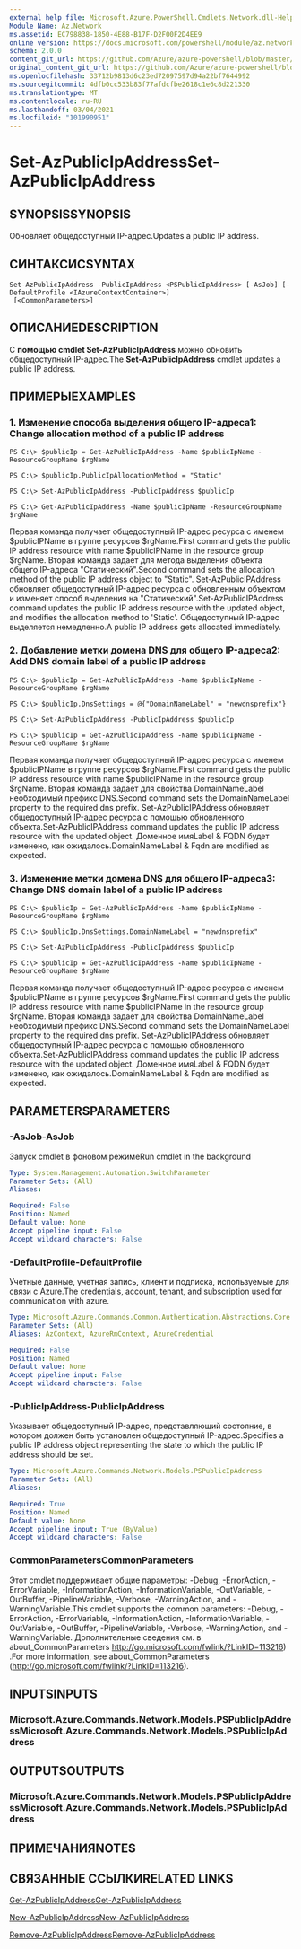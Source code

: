```yaml
---
external help file: Microsoft.Azure.PowerShell.Cmdlets.Network.dll-Help.xml
Module Name: Az.Network
ms.assetid: EC798838-1850-4E88-B17F-D2F00F2D4EE9
online version: https://docs.microsoft.com/powershell/module/az.network/set-azpublicipaddress
schema: 2.0.0
content_git_url: https://github.com/Azure/azure-powershell/blob/master/src/Network/Network/help/Set-AzPublicIpAddress.md
original_content_git_url: https://github.com/Azure/azure-powershell/blob/master/src/Network/Network/help/Set-AzPublicIpAddress.md
ms.openlocfilehash: 33712b9813d6c23ed72097597d94a22bf7644992
ms.sourcegitcommit: 4dfb0cc533b83f77afdcfbe2618c1e6c8d221330
ms.translationtype: MT
ms.contentlocale: ru-RU
ms.lasthandoff: 03/04/2021
ms.locfileid: "101990951"
---
```

# <span data-ttu-id="af4d8-101">Set-AzPublicIpAddress</span><span class="sxs-lookup"><span data-stu-id="af4d8-101">Set-AzPublicIpAddress</span></span>

## <span data-ttu-id="af4d8-102">SYNOPSIS</span><span class="sxs-lookup"><span data-stu-id="af4d8-102">SYNOPSIS</span></span>
<span data-ttu-id="af4d8-103">Обновляет общедоступный IP-адрес.</span><span class="sxs-lookup"><span data-stu-id="af4d8-103">Updates a public IP address.</span></span>

## <span data-ttu-id="af4d8-104">СИНТАКСИС</span><span class="sxs-lookup"><span data-stu-id="af4d8-104">SYNTAX</span></span>

```
Set-AzPublicIpAddress -PublicIpAddress <PSPublicIpAddress> [-AsJob] [-DefaultProfile <IAzureContextContainer>]
 [<CommonParameters>]
```

## <span data-ttu-id="af4d8-105">ОПИСАНИЕ</span><span class="sxs-lookup"><span data-stu-id="af4d8-105">DESCRIPTION</span></span>
<span data-ttu-id="af4d8-106">С **помощью cmdlet Set-AzPublicIpAddress** можно обновить общедоступный IP-адрес.</span><span class="sxs-lookup"><span data-stu-id="af4d8-106">The **Set-AzPublicIpAddress** cmdlet updates a public IP address.</span></span>

## <span data-ttu-id="af4d8-107">ПРИМЕРЫ</span><span class="sxs-lookup"><span data-stu-id="af4d8-107">EXAMPLES</span></span>

### <span data-ttu-id="af4d8-108">1. Изменение способа выделения общего IP-адреса</span><span class="sxs-lookup"><span data-stu-id="af4d8-108">1: Change allocation method of a public IP address</span></span>
```
PS C:\> $publicIp = Get-AzPublicIpAddress -Name $publicIpName -ResourceGroupName $rgName

PS C:\> $publicIp.PublicIpAllocationMethod = "Static"
    
PS C:\> Set-AzPublicIpAddress -PublicIpAddress $publicIp

PS C:\> Get-AzPublicIpAddress -Name $publicIpName -ResourceGroupName $rgName
```

 <span data-ttu-id="af4d8-109">Первая команда получает общедоступный IP-адрес ресурса с именем $publicIPName в группе ресурсов $rgName.</span><span class="sxs-lookup"><span data-stu-id="af4d8-109">First command gets the public IP address resource with name $publicIPName in the resource group $rgName.</span></span>
<span data-ttu-id="af4d8-110">Вторая команда задает для метода выделения объекта общего IP-адреса "Статический".</span><span class="sxs-lookup"><span data-stu-id="af4d8-110">Second command sets the allocation method of the public IP address object to "Static".</span></span>
<span data-ttu-id="af4d8-111">Set-AzPublicIPAddress обновляет общедоступный IP-адрес ресурса с обновленным объектом и изменяет способ выделения на "Статический".</span><span class="sxs-lookup"><span data-stu-id="af4d8-111">Set-AzPublicIPAddress command updates the public IP address resource with the updated object, and modifies the allocation method to 'Static'.</span></span> <span data-ttu-id="af4d8-112">Общедоступный IP-адрес выделяется немедленно.</span><span class="sxs-lookup"><span data-stu-id="af4d8-112">A public IP address gets allocated immediately.</span></span>

### <span data-ttu-id="af4d8-113">2. Добавление метки домена DNS для общего IP-адреса</span><span class="sxs-lookup"><span data-stu-id="af4d8-113">2: Add DNS domain label of a public IP address</span></span>
```
PS C:\> $publicIp = Get-AzPublicIpAddress -Name $publicIpName -ResourceGroupName $rgName

PS C:\> $publicIp.DnsSettings = @{"DomainNameLabel" = "newdnsprefix"}
    
PS C:\> Set-AzPublicIpAddress -PublicIpAddress $publicIp

PS C:\> $publicIp = Get-AzPublicIpAddress -Name $publicIpName -ResourceGroupName $rgName
```

<span data-ttu-id="af4d8-114">Первая команда получает общедоступный IP-адрес ресурса с именем $publicIPName в группе ресурсов $rgName.</span><span class="sxs-lookup"><span data-stu-id="af4d8-114">First command gets the public IP address resource with name $publicIPName in the resource group $rgName.</span></span>
<span data-ttu-id="af4d8-115">Вторая команда задает для свойства DomainNameLabel необходимый префикс DNS.</span><span class="sxs-lookup"><span data-stu-id="af4d8-115">Second command sets the DomainNameLabel property to the required dns prefix.</span></span>
<span data-ttu-id="af4d8-116">Set-AzPublicIPAddress обновляет общедоступный IP-адрес ресурса с помощью обновленного объекта.</span><span class="sxs-lookup"><span data-stu-id="af4d8-116">Set-AzPublicIPAddress command updates the public IP address resource with the updated object.</span></span> <span data-ttu-id="af4d8-117">Доменное имяLabel & FQDN будет изменено, как ожидалось.</span><span class="sxs-lookup"><span data-stu-id="af4d8-117">DomainNameLabel & Fqdn are modified as expected.</span></span>
    
### <span data-ttu-id="af4d8-118">3. Изменение метки домена DNS для общего IP-адреса</span><span class="sxs-lookup"><span data-stu-id="af4d8-118">3: Change DNS domain label of a public IP address</span></span>
```
PS C:\> $publicIp = Get-AzPublicIpAddress -Name $publicIpName -ResourceGroupName $rgName

PS C:\> $publicIp.DnsSettings.DomainNameLabel = "newdnsprefix"
    
PS C:\> Set-AzPublicIpAddress -PublicIpAddress $publicIp

PS C:\> $publicIp = Get-AzPublicIpAddress -Name $publicIpName -ResourceGroupName $rgName
```

<span data-ttu-id="af4d8-119">Первая команда получает общедоступный IP-адрес ресурса с именем $publicIPName в группе ресурсов $rgName.</span><span class="sxs-lookup"><span data-stu-id="af4d8-119">First command gets the public IP address resource with name $publicIPName in the resource group $rgName.</span></span>
<span data-ttu-id="af4d8-120">Вторая команда задает для свойства DomainNameLabel необходимый префикс DNS.</span><span class="sxs-lookup"><span data-stu-id="af4d8-120">Second command sets the DomainNameLabel property to the required dns prefix.</span></span>
<span data-ttu-id="af4d8-121">Set-AzPublicIPAddress обновляет общедоступный IP-адрес ресурса с помощью обновленного объекта.</span><span class="sxs-lookup"><span data-stu-id="af4d8-121">Set-AzPublicIPAddress command updates the public IP address resource with the updated object.</span></span> <span data-ttu-id="af4d8-122">Доменное имяLabel & FQDN будет изменено, как ожидалось.</span><span class="sxs-lookup"><span data-stu-id="af4d8-122">DomainNameLabel & Fqdn are modified as expected.</span></span>

## <span data-ttu-id="af4d8-123">PARAMETERS</span><span class="sxs-lookup"><span data-stu-id="af4d8-123">PARAMETERS</span></span>

### <span data-ttu-id="af4d8-124">-AsJob</span><span class="sxs-lookup"><span data-stu-id="af4d8-124">-AsJob</span></span>
<span data-ttu-id="af4d8-125">Запуск cmdlet в фоновом режиме</span><span class="sxs-lookup"><span data-stu-id="af4d8-125">Run cmdlet in the background</span></span>

```yaml
Type: System.Management.Automation.SwitchParameter
Parameter Sets: (All)
Aliases:

Required: False
Position: Named
Default value: None
Accept pipeline input: False
Accept wildcard characters: False
```

### <span data-ttu-id="af4d8-126">-DefaultProfile</span><span class="sxs-lookup"><span data-stu-id="af4d8-126">-DefaultProfile</span></span>
<span data-ttu-id="af4d8-127">Учетные данные, учетная запись, клиент и подписка, используемые для связи с Azure.</span><span class="sxs-lookup"><span data-stu-id="af4d8-127">The credentials, account, tenant, and subscription used for communication with azure.</span></span>

```yaml
Type: Microsoft.Azure.Commands.Common.Authentication.Abstractions.Core.IAzureContextContainer
Parameter Sets: (All)
Aliases: AzContext, AzureRmContext, AzureCredential

Required: False
Position: Named
Default value: None
Accept pipeline input: False
Accept wildcard characters: False
```

### <span data-ttu-id="af4d8-128">-PublicIpAddress</span><span class="sxs-lookup"><span data-stu-id="af4d8-128">-PublicIpAddress</span></span>
<span data-ttu-id="af4d8-129">Указывает общедоступный IP-адрес, представляющий состояние, в котором должен быть установлен общедоступный IP-адрес.</span><span class="sxs-lookup"><span data-stu-id="af4d8-129">Specifies a public IP address object representing the state to which the public IP address should be set.</span></span>

```yaml
Type: Microsoft.Azure.Commands.Network.Models.PSPublicIpAddress
Parameter Sets: (All)
Aliases:

Required: True
Position: Named
Default value: None
Accept pipeline input: True (ByValue)
Accept wildcard characters: False
```

### <span data-ttu-id="af4d8-130">CommonParameters</span><span class="sxs-lookup"><span data-stu-id="af4d8-130">CommonParameters</span></span>
<span data-ttu-id="af4d8-131">Этот cmdlet поддерживает общие параметры: -Debug, -ErrorAction, -ErrorVariable, -InformationAction, -InformationVariable, -OutVariable, -OutBuffer, -PipelineVariable, -Verbose, -WarningAction, and -WarningVariable.</span><span class="sxs-lookup"><span data-stu-id="af4d8-131">This cmdlet supports the common parameters: -Debug, -ErrorAction, -ErrorVariable, -InformationAction, -InformationVariable, -OutVariable, -OutBuffer, -PipelineVariable, -Verbose, -WarningAction, and -WarningVariable.</span></span> <span data-ttu-id="af4d8-132">Дополнительные сведения см. в about_CommonParameters http://go.microsoft.com/fwlink/?LinkID=113216) .</span><span class="sxs-lookup"><span data-stu-id="af4d8-132">For more information, see about_CommonParameters (http://go.microsoft.com/fwlink/?LinkID=113216).</span></span>

## <span data-ttu-id="af4d8-133">INPUTS</span><span class="sxs-lookup"><span data-stu-id="af4d8-133">INPUTS</span></span>

### <span data-ttu-id="af4d8-134">Microsoft.Azure.Commands.Network.Models.PSPublicIpAddress</span><span class="sxs-lookup"><span data-stu-id="af4d8-134">Microsoft.Azure.Commands.Network.Models.PSPublicIpAddress</span></span>

## <span data-ttu-id="af4d8-135">OUTPUTS</span><span class="sxs-lookup"><span data-stu-id="af4d8-135">OUTPUTS</span></span>

### <span data-ttu-id="af4d8-136">Microsoft.Azure.Commands.Network.Models.PSPublicIpAddress</span><span class="sxs-lookup"><span data-stu-id="af4d8-136">Microsoft.Azure.Commands.Network.Models.PSPublicIpAddress</span></span>

## <span data-ttu-id="af4d8-137">ПРИМЕЧАНИЯ</span><span class="sxs-lookup"><span data-stu-id="af4d8-137">NOTES</span></span>

## <span data-ttu-id="af4d8-138">СВЯЗАННЫЕ ССЫЛКИ</span><span class="sxs-lookup"><span data-stu-id="af4d8-138">RELATED LINKS</span></span>

[<span data-ttu-id="af4d8-139">Get-AzPublicIpAddress</span><span class="sxs-lookup"><span data-stu-id="af4d8-139">Get-AzPublicIpAddress</span></span>](./Get-AzPublicIpAddress.md)

[<span data-ttu-id="af4d8-140">New-AzPublicIpAddress</span><span class="sxs-lookup"><span data-stu-id="af4d8-140">New-AzPublicIpAddress</span></span>](./New-AzPublicIpAddress.md)

[<span data-ttu-id="af4d8-141">Remove-AzPublicIpAddress</span><span class="sxs-lookup"><span data-stu-id="af4d8-141">Remove-AzPublicIpAddress</span></span>](./Remove-AzPublicIpAddress.md)


